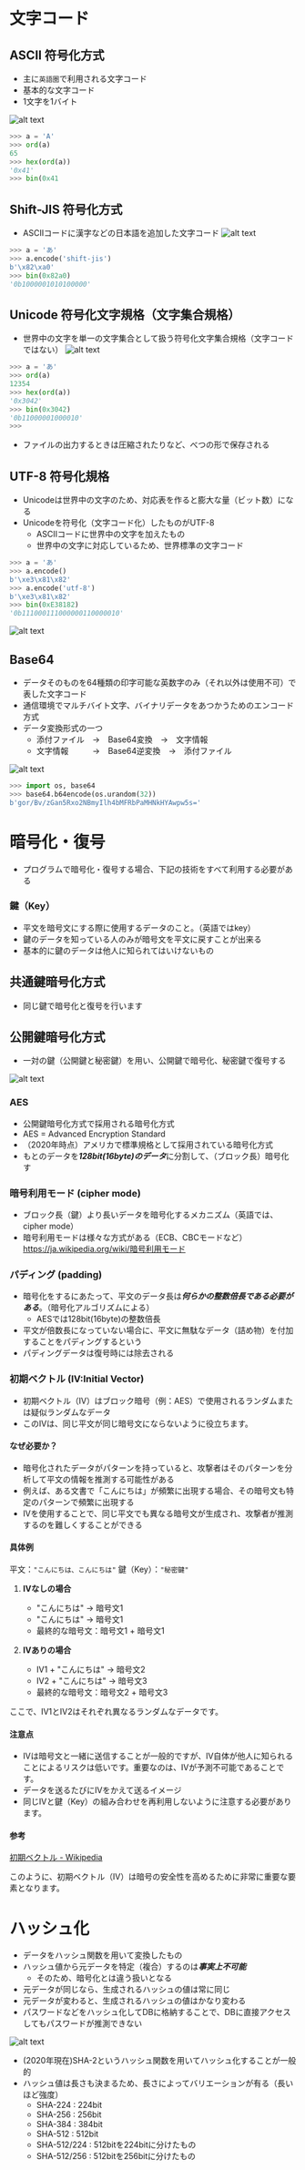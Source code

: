 # 文字コード
## ASCII 符号化方式

- 主に`英語圏`で利用される文字コード
- 基本的な文字コード
- 1文字を1バイト

![alt text](image/01.暗号化に必要な基礎知識/image.png)

```python
>>> a = 'A'
>>> ord(a)
65
>>> hex(ord(a))
'0x41'
>>> bin(0x41
```


## Shift-JIS 符号化方式
- ASCIIコードに漢字などの日本語を追加した文字コード
![alt text](image/01.暗号化に必要な基礎知識/image-1.png)

```python
>>> a = 'あ'
>>> a.encode('shift-jis')
b'\x82\xa0'
>>> bin(0x82a0)
'0b1000001010100000'
```


## Unicode 符号化文字規格（文字集合規格）

- 世界中の文字を単一の文字集合として扱う符号化文字集合規格（文字コードではない）
![alt text](image/01.暗号化に必要な基礎知識/image-2.png)

```python
>>> a = 'あ'
>>> ord(a)
12354
>>> hex(ord(a))
'0x3042'
>>> bin(0x3042)
'0b11000001000010'
>>>
```

- ファイルの出力するときは圧縮されたりなど、べつの形で保存される

## UTF-8 符号化規格
- Unicodeは世界中の文字のため、対応表を作ると膨大な量（ビット数）になる
- Unicodeを符号化（文字コード化）したものがUTF-8
    - ASCIIコードに世界中の文字を加えたもの
    - 世界中の文字に対応しているため、世界標準の文字コード

```python
>>> a = 'あ'
>>> a.encode()
b'\xe3\x81\x82'
>>> a.encode('utf-8')
b'\xe3\x81\x82'
>>> bin(0xE38182)
'0b111000111000000110000010'
```

![alt text](image/01.暗号化に必要な基礎知識/image-3.png)

## Base64
- データそのものを64種類の印字可能な英数字のみ（それ以外は使用不可）で表した文字コード
- 通信環境でマルチバイト文字、バイナリデータをあつかうためのエンコード方式
- データ変換形式の一つ
    - 添付ファイル　→　Base64変換　→　文字情報
    - 文字情報　　　→　Base64逆変換　→　添付ファイル

![alt text](image/01.暗号化に必要な基礎知識/image-4.png)

```python
>>> import os, base64
>>> base64.b64encode(os.urandom(32))
b'gor/Bv/zGan5Rxo2NBmyIlh4bMFRbPaMHNkHYAwpw5s='
```

# 暗号化・復号

- プログラムで暗号化・復号する場合、下記の技術をすべて利用する必要がある

### 鍵（Key）
- 平文を暗号文にする際に使用するデータのこと。（英語ではkey）
- 鍵のデータを知っている人のみが暗号文を平文に戻すことが出来る
- 基本的に鍵のデータは他人に知られてはいけないもの


## 共通鍵暗号化方式
- 同じ鍵で暗号化と復号を行います

## 公開鍵暗号化方式
- 一対の鍵（公開鍵と秘密鍵）を用い、公開鍵で暗号化、秘密鍵で復号する

![alt text](image/01.暗号化に必要な基礎知識/image-5.png)




### AES
- 公開鍵暗号化方式で採用される暗号化方式
- AES = Advanced Encryption Standard
- （2020年時点）アメリカで標準規格として採用されている暗号化方式
- もとのデータを***128bit(16byte)のデータ***に分割して、（ブロック長）暗号化す


### 暗号利用モード (cipher mode)
- ブロック長（鍵）より長いデータを暗号化するメカニズム（英語では、cipher mode）
- 暗号利用モードは様々な方式がある（ECB、CBCモードなど）
    https://ja.wikipedia.org/wiki/暗号利用モード


### パディング (padding)
- 暗号化をするにあたって、平文のデータ長は***何らかの整数倍長である必要がある***。（暗号化アルゴリズムによる）
    - AESでは128bit(16byte)の整数倍長
- 平文が倍数長になっていない場合に、平文に無駄なデータ（詰め物）を付加することをパディングするという
- パディングデータは復号時には除去される


### 初期ベクトル (IV:Initial Vector)
- 初期ベクトル（IV）はブロック暗号（例：AES）で使用されるランダムまたは疑似ランダムなデータ
- このIVは、同じ平文が同じ暗号文にならないように役立ちます。

#### なぜ必要か？
- 暗号化されたデータがパターンを持っていると、攻撃者はそのパターンを分析して平文の情報を推測する可能性がある
- 例えば、ある文書で「こんにちは」が頻繁に出現する場合、その暗号文も特定のパターンで頻繁に出現する
- IVを使用することで、同じ平文でも異なる暗号文が生成され、攻撃者が推測するのを難しくすることができる

#### 具体例
平文：`"こんにちは、こんにちは"`
鍵（Key）：`"秘密鍵"`

1. **IVなしの場合**  
    - "こんにちは" → 暗号文1
    - "こんにちは" → 暗号文1
    - 最終的な暗号文：暗号文1 + 暗号文1

2. **IVありの場合**
    - IV1 + "こんにちは" → 暗号文2
    - IV2 + "こんにちは" → 暗号文3
    - 最終的な暗号文：暗号文2 + 暗号文3

ここで、IV1とIV2はそれぞれ異なるランダムなデータです。

#### 注意点
- IVは暗号文と一緒に送信することが一般的ですが、IV自体が他人に知られることによるリスクは低いです。重要なのは、IVが予測不可能であることです。
- データを送るたびにIVをかえて送るイメージ
- 同じIVと鍵（Key）の組み合わせを再利用しないように注意する必要があります。

#### 参考
[初期ベクトル - Wikipedia](https://ja.wikipedia.org/wiki/%E5%88%9D%E6%9C%9F%E5%8C%96%E3%83%99%E3%82%AF%E3%83%88%E3%83%AB)

このように、初期ベクトル（IV）は暗号の安全性を高めるために非常に重要な要素となります。


 



# ハッシュ化
- データをハッシュ関数を用いて変換したもの
- ハッシュ値から元データを特定（複合）するのは***事実上不可能***
    - そのため、暗号化とは違う扱いとなる
- 元データが同じなら、生成されるハッシュの値は常に同じ
- 元データが変わると、生成されるハッシュの値はかなり変わる
- パスワードなどをハッシュ化してDBに格納することで、DBに直接アクセスしてもパスワードが推測できない

![alt text](image/01.暗号化に必要な基礎知識/image-6.png)


- (2020年現在)SHA-2というハッシュ関数を用いてハッシュ化することが一般的
- ハッシュ値は長さも決まるため、長さによってバリエーションが有る（長いほど強度）
    - SHA-224 : 224bit
    - SHA-256 : 256bit
    - SHA-384 : 384bit
    - SHA-512 : 512bit
    - SHA-512/224 : 512bitを224bitに分けたもの
    - SHA-512/256 : 512bitを256bitに分けたもの